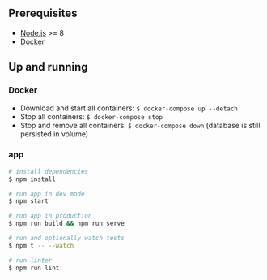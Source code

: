 ## Prerequisites
- [Node.js](https://nodejs.org/en/) >= 8
- [Docker](https://www.docker.com/get-docker)

## Up and running

### Docker
- Download and start all containers: `$ docker-compose up --detach`
- Stop all containers: `$ docker-compose stop`
- Stop and remove all containers: `$ docker-compose down` (database is still persisted in volume)

### app
```bash
# install dependencies
$ npm install

# run app in dev mode
$ npm start

# run app in production
$ npm run build && npm run serve

# run and optionally watch tests
$ npm t -- --watch

# run linter
$ npm run lint
```